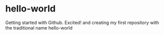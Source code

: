 # hello-world
Getting started with Github. Excited! and creating my first repository with the traditional name hello-world
